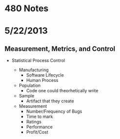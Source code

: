 # 480 Notes
# 5/22/2013

## Measurement, Metrics, and Control
- Statistical Process Control

    - Manufacturing
        - Software Lifecycle
        - Human Process
    - Population
        - Code one could theorhetically write
    - Sample
        - Artifact that they create
    - Measurement
        - Number/Frequency of Bugs
        - Time to mark
        - Ratings
        - Performance
        - Profit/Cost
